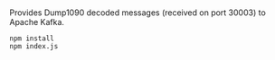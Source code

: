 #

Provides Dump1090 decoded messages (received on port 30003) to Apache Kafka.

```
npm install
npm index.js
```